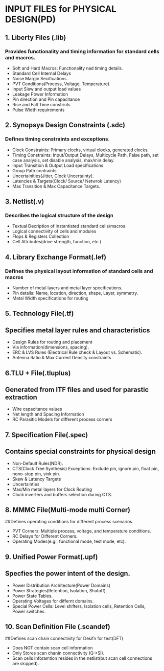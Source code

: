 # INPUT FILES for PHYSICAL DESIGN(PD)
## 1. Liberty Files (.lib)
### Provides functionality and timing information for standard cells and macros.
- Soft and Hard Macros: Functionality nad timing details.
- Standard Cell Internal Delays
- Noise Margin Secifications.
- PVT Conditions(Process, Voltage, Temperature).
- Input Slew and output load values
- Leakage Power Information
- Pin direction and Pin capacitance
- Rise and Fall Time constrints
- Pulse Width requirements
## 2. Synopsys Design Constraints (.sdc)
### Defines timing constraints and exceptions.
- Clock Constraints: Primary clocks, virtual clocks, generated clocks.
- Timing Constraints: Input/Output Delays, Multicycle Path, False path, set case analysis, set disable analysis, max/min delay.
- Input Transition & Output Load specifications
- Group Path contraints
- Uncertainities(Jitter, Clock Uncertainty).
- Latencies & Targets(Clock/ Source/ Netwrok Latency)
- Max Transition & Max Capacitance Targets.
## 3. Netlist(.v)
### Describes the logical structure of the design
- Textual Decription of instantiated standard cells/macros
- Logical connectivity of cells and modules
- Flops & Registers Collection
- Cell Attributes(drive strength, function, etc.)
## 4. Library Exchange Format(.lef)
### Defines the physical layout information of standard cells and macros
- Number of metal layers and metal layer specifications.
- Pin details: Name, location, direction, shape, Layer, symmetry.
- Metal Width specifications for routing
## 5.  Technology File(.tf)
## Specifies metal layer rules and characteristics
- Design Rules for routing and placement
- Via information(dimensions, spacing).
- ERC & LVS Rules (Electrical Rule check & Layout vs. Schematic).
- Antenna Ratio & Max Current Density constraints
## 6.TLU + File(.tluplus)
## Generated from ITF files and used for parastic extraction
- Wire capacitance values
- Net length and Spacing Information
- RC Parasitic Models for different process corners
## 7. Specification File(.spec)
## Contains special constraints for physical design
- Non-Default Rules(NDR).
- CTS(Clock Tree Synthesis) Exceptions: Exclude pin, ignore pin, float pin, nono-stop pin, sink pin.
- Skew & Latency Targets
- Uncertainties
- Max/Min metal layers for Clock Routing
- Clock inverters and buffers selection during CTS.
## 8. MMMC File(Multi-mode multi Corner)
##Defines operating conditions for different process scenarios.
- PVT Corners: Multiple process, voltage, and temperature conditions.
- RC Delays for Different Corners.
- Operating Modes(e.g., functional mode, test mode, etc).
## 9. Unified Power Format(.upf)
## Specfies the power intent of the design.
- Power Distribution Architecture(Power Domains)
- Power Strategies(Retention, Isolation, Shutoff).
- Power State Tables.
- Operating Voltages for differnt domains.
- Special Power Cells: Level shifters, Isolation cells, Retention Cells, Power switches.
## 10. Scan Definition File (.scandef)
##Defines scan chain connectivity for Desifn for test(DFT)
- Does NOT contain scan cell information
- Only Stores scan chanin connectivity (Q->SI).
- Scan cells inforamtion resides in the netlist(but scan cell connections are skipped).

